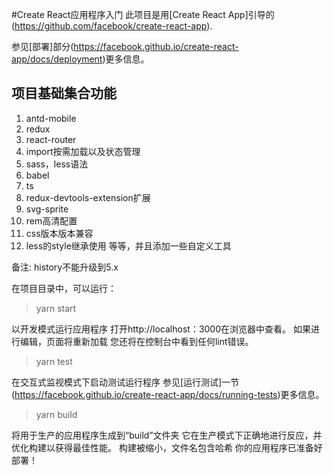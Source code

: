 #Create React应用程序入门
此项目是用[Create React App]引导的(https://github.com/facebook/create-react-app).

参见[部署]部分(https://facebook.github.io/create-react-app/docs/deployment)更多信息。

## 项目基础集合功能
1. antd-mobile
2. redux
3. react-router
4. import按需加载以及状态管理
5. sass，less语法
6. babel
7. ts
8. redux-devtools-extension扩展
9. svg-sprite
10. rem高清配置
11. css版本版本兼容
12. less的style继承使用
等等，并且添加一些自定义工具


备注: history不能升级到5.x

在项目目录中，可以运行：

>yarn start

以开发模式运行应用程序
打开http://localhost：3000在浏览器中查看。
如果进行编辑，页面将重新加载
您还将在控制台中看到任何lint错误。



>yarn test

在交互式监视模式下启动测试运行程序
参见[运行测试]一节(https://facebook.github.io/create-react-app/docs/running-tests)更多信息。

>yarn build

将用于生产的应用程序生成到“build”文件夹
它在生产模式下正确地进行反应，并优化构建以获得最佳性能。
构建被缩小，文件名包含哈希
你的应用程序已准备好部署！
